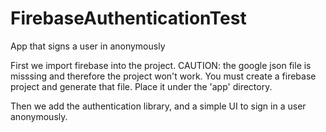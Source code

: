 # FirebaseAuthenticationTest
App that signs a user in anonymously

First we import firebase into the project. CAUTION: the google json file is misssing and therefore the project won't work. You must create a firebase project and generate that file. Place it under the 'app' directory.

Then we add the authentication library, and a simple UI to sign in a user anonymously.
